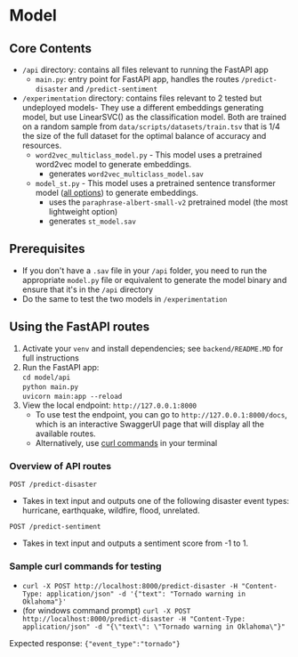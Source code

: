 # Model 

## Core Contents 
- `/api` directory: contains all files relevant to running the FastAPI app
  - `main.py`: entry point for FastAPI app, handles the routes `/predict-disaster` and `/predict-sentiment`
- `/experimentation` directory: contains files relevant to 2 tested but undeployed models-
  They use a different embeddings generating model, but use LinearSVC() as the classification model. Both are trained on a random sample from `data/scripts/datasets/train.tsv` that is 1/4 the size of the full dataset for the optimal balance of accuracy and resources.
  - `word2vec_multiclass_model.py` - This model uses a pretrained word2vec model to generate embeddings.
    - generates `word2vec_multiclass_model.sav`
  - `model_st.py` - This model uses a pretrained sentence transformer model ([all options](https://www.sbert.net/docs/sentence_transformer/pretrained_models.html)) to generate embeddings.
    - uses the `paraphrase-albert-small-v2` pretrained model (the most lightweight option)
    - generates `st_model.sav`

## Prerequisites 
- If you don't have a `.sav` file in your `/api` folder, you need to run the appropriate `model.py` file or equivalent to generate the model binary and ensure that it's in the `/api` directory
- Do the same to test the two models in `/experimentation`

## Using the FastAPI routes 

1. Activate your `venv` and install dependencies; see `backend/README.MD` for full instructions 
2. Run the FastAPI app: </br>
    `cd model/api` </br>
    `python main.py` </br>
    `uvicorn main:app --reload`
3. View the local endpoint: `http://127.0.0.1:8000`
    - To use test the endpoint, you can go to `http://127.0.0.1:8000/docs`, which is an interactive SwaggerUI page that will display all the available routes. 
    - Alternatively, use [curl commands](#sample-curl-command-for-testing) in your terminal

### Overview of API routes 

`POST /predict-disaster`
- Takes in text input and outputs one of the following disaster event types: hurricane, earthquake, wildfire, flood, unrelated. 
  
`POST /predict-sentiment`
- Takes in text input and outputs a sentiment score from -1 to 1.

### Sample curl commands for testing 

* `curl -X POST http://localhost:8000/predict-disaster -H "Content-Type: application/json" -d '{"text": "Tornado warning in Oklahoma"}'`
* (for windows command prompt) `curl -X POST http://localhost:8000/predict-disaster -H "Content-Type: application/json" -d "{\"text\": \"Tornado warning in Oklahoma\"}"`


Expected response: `{"event_type":"tornado"}` 


